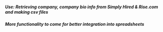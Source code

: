 ##### Use: Retrieving company, company bio info from Simply Hired & Rise.com and making csv files

##### More functionality to come for better integration into spreadsheets

